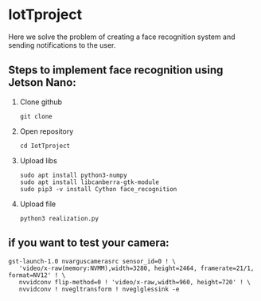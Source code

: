 # IotTproject
Here we solve the problem of creating a face recognition system and sending notifications to the user.
## Steps to implement face recognition using Jetson Nano:
1. Clone github
   ```
   git clone
   ```
2. Open repository 
   ```
   cd IotTproject
   ```
3. Upload libs
   ```
   sudo apt install python3-numpy
   sudo apt install libcanberra-gtk-module
   sudo pip3 -v install Cython face_recognition
   ```
4. Upload file
   ```
   python3 realization.py
   ```
## if you want to test your camera:
```
gst-launch-1.0 nvarguscamerasrc sensor_id=0 ! \
   'video/x-raw(memory:NVMM),width=3280, height=2464, framerate=21/1, format=NV12' ! \
   nvvidconv flip-method=0 ! 'video/x-raw,width=960, height=720' ! \
   nvvidconv ! nvegltransform ! nveglglessink -e
```
